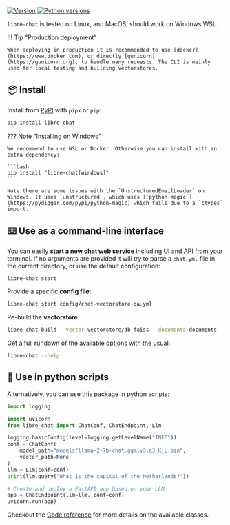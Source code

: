 [![Version](https://img.shields.io/pypi/v/libre-chat)](https://pypi.org/project/libre-chat) [![Python versions](https://img.shields.io/pypi/pyversions/libre-chat)](https://pypi.org/project/libre-chat)

`libre-chat` is tested on Linux, and MacOS, should work on Windows WSL.

!!! Tip "Production deployment"

    When deploying in production it is recommended to use [docker](https://www.docker.com), or directly [gunicorn](https://gunicorn.org), to handle many requests. The CLI is mainly used for local testing and building vectorstores.


## 📦 Install

Install from [PyPI](https://pypi.org/project/libre-chat/) with `pipx` or `pip`:

```bash
pip install libre-chat
```

??? Note "Installing on Windows"

    We recommend to use WSL or Docker. Otherwise you can install with an extra dependency:

    ```bash
    pip install "libre-chat[windows]"
    ```

    Note there are some issues with the `UnstructuredEmailLoader` on Windows. It uses `unstructured`, which uses [`python-magic`](https://pydigger.com/pypi/python-magic) which fails due to a `ctypes` import.


## ⌨️ Use as a command-line interface

You can easily **start a new chat web service** including UI and API from your terminal. If no arguments are provided it will try to parse a `chat.yml` file in the current directory, or use the default configuration:

```bash
libre-chat start
```

Provide a specific **config file**:

```bash
libre-chat start config/chat-vectorstore-qa.yml
```

Re-build the **vectorstore**:

```bash
libre-chat build --vector vectorstore/db_faiss --documents documents
```

Get a full rundown of the available options with the usual:

```bash
libre-chat --help
```

## 🐍 Use in python scripts

Alternatively, you can use this package in python scripts:

```python title="main.py"
import logging

import uvicorn
from libre_chat import ChatConf, ChatEndpoint, Llm

logging.basicConfig(level=logging.getLevelName("INFO"))
conf = ChatConf(
	model_path="models/llama-2-7b-chat.ggmlv3.q3_K_L.bin",
    vector_path=None
)
llm = Llm(conf=conf)
print(llm.query("What is the capital of the Netherlands?"))

# Create and deploy a FastAPI app based on your LLM
app = ChatEndpoint(llm=llm, conf=conf)
uvicorn.run(app)
```

Checkout the [Code reference](/libre-chat/Llm) for more details on the available classes.
